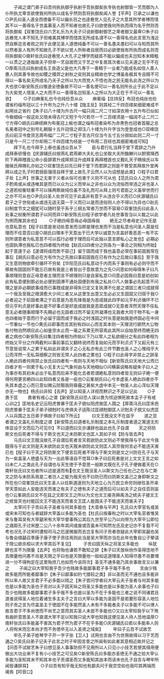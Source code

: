 <!-- { "loadSidebar": true } -->
　　子闻之谓门弟子曰吾何执执御乎执射乎吾执御矣执专执也射御皆一艺而御为人仆所执尤卑言欲使我何所执以成名乎然则吾将执御矣闻人誉【平声】已承之以谦也○尹氏曰圣人道全而徳备不可以偏长目之也逹巷党人见孔子之大意其所学者愽而惜其不以一善得名于世盖慕圣人而不知者也故孔子曰欲使我何所执而得为名乎然则吾将执御矣【双峯饶氏曰六艺礼乐为大夫子只说射御射御艺之卑者御又最卑○朱子曰达巷党人本不知孔子但难美其愽学而惜其无所成名谓不以一善得名也此言至为浅近然自察迩言者观之则于此便见圣人道徳纯备不可以一善名愚夫愚妇可以与知而其所以然者圣人有所不知故孔子不欲以党人所称者自居而曰必欲使我有所执而成名则吾将执御矣○南轩张氏曰逹巷党人大孔子之愽学而疑其不能以偏成也夫岂知本末精粗一以贯之之道哉故夫子但举一艺自居而又于艺之中复居其次者以见夫道之无乎不在○厚斋冯氏曰执射成名王良造父是也大凡専于一善精于一业者乃能成名如信人善人惠人则其善专故也如稷之穑羿之射秋之奕则其业精故也学之博虽各极其专且精不可得以一事名矣无所成名乃夫子之所以为大而党人不悟也尧之民无能名此尧之所以为大也欤○新安陈氏曰惟道全徳备故不可以一善名使可以一善名则所长止于此不足以为大矣党人惜圣人之大而不以一善得名岂知圣人之所以为大正在于不可以一善名欤】
　　○子曰麻冕礼也今也纯俭吾从众
　　麻冕缁【庄持反】布冠也纯丝也俭谓省约缁布冠以三十升布为之升八十缕【陇主反】则其经二千四百缕矣细密难成不如用丝之省约【朱子曰八十缕为升古尺一幅只阔二尺二寸如深衣用十五升布已似如今极细绢一般这处又晓未得古尺又短于今尺若尽一千二百缕须是一幅阔不止二尺二寸方得○胡氏曰麻绩麻为布冕冠上板也谓之缁布冠者染布为赤黒色也冠者首服之总名冕者冠中之别号礼朝服十五升冠倍之郑注八十缕为升升字当为登登成也○双峰饶氏曰前汉书食货志周布幅广二尺二寸程子言古尺仅当今五寸五分弱如此则二尺一寸只是今一尺二寸尔却用二千四百缕为经是一寸布用二百经也其细密难成可知】
　　拜下礼也今拜乎上泰也虽违众吾从下
　　臣与君行礼当拜于堂下君辞之乃升成拜泰骄慢也【庆源辅氏曰按燕礼君燕卿大夫礼也公坐取大夫所酳觯兴以酧賔降西阶下再拜稽首公命小臣辞賔升成拜郑注升成拜复再拜稽首也又觐礼天子赐侯氏以车服侯氏拜赐礼亦如之○双峯饶氏曰先已拜于堂下而君辞之则是不曽受其拜故升堂再拜以成之孔子时君弱臣强径自拜于堂上故孔子云然人以为诏想是此类】○程子曰君子处【上声】世事之无害于义者从俗可也害于义则不可从也【范氏曰众人之所为君子酌焉或从或违唯其是而已以众为公义而举从之非也以众为流俗而举违之非也圣人之道若权衡轻重不可以铢两欺故纯俭虽不及礼而可从拜上则亏君臣之义虽举世而行之亦不可从也○尹氏曰圣人处世可见于此盖非有意于从违合乎义而已○庆源辅氏曰君子之于世俗或从或违无适无莫一于义而已以是而违俗则人亦不得以为异也○赵氏曰制度节文之细犹可以随时至于系乎三纲五常者万世而不容易○双峯饶氏曰此圣人处事之权衡所谓君子以同而异○新安陈氏曰程子欲学者凡处世事皆当以义裁之以此为例而推其余也】
　　○子絶四毋意毋必毋固毋我
　　絶无之尽者毋史记作无是也意私意也【程子曰意是发动处意发而当即是理也发而不当是私意也问圣人莫是任理而不任意否曰是○胡氏曰理本于天意出于已大学以诚意为言盖好善恶恶一有不实则所谓意者为私意意不可以孤行必根于理而后可此独以意言即私心之发也】必期必也固执滞也我私已也四者相为终始【赵氏曰四者分之则各为一事合之则相为终始】起于意遂于必【遂谓将成而势不容己】留于固而成于我也盖意必常在事前固我常在事后【胡氏曰意必在方有作为之先故曰事前固我在已有作为之后故曰事后】至于我又生意则物欲牵引循环不穷矣【华阳范氏曰私意动于内而系于事则有必必则守而不移故有固固则不能忘已故有我是三者皆出于意故意为之先○问意如何毋得朱子曰凡事顺理则意自正毋意者主理而言不顺理则只是自家私意○问意必固我曰意是初创如此有私意便到那必处必便到固滞不通处固便到有我之私处○凡人做事必先起意不问理之是非必期欲事成而已事既成是非得失已定又复执滞不化是之谓固三者只成就得一个我及至我之根源愈大少间三者又从这里生出意又生必必又生固固又归宿于我○必者迎之于前固者滞之于后意是为恶先锋我是为恶成就此四字如元亨利贞循环不已但元亨利贞是好事此是不好事贞是好底成就我是恶厎成就○无意者浑然天理不任私意无必者随事顺理不先期必也无固者过而不留无所凝滞也无我者大同于物不私一身也四者始于意而行于必留于固而成于我必之时浅固之时长意是始我是终固必在中间一节重似一节也○黄氏曰即事而言其别有四以心而言其本则一天理流行廓然大公物各付物泊然顺应此心如鉴空水止而一毫之系累无所容焉此其所以自始至终而絶无四者之病也○新安陈氏曰集注四者相为终始以下乃以常人之私欲细分之有此四者相为终始又平分之作两截判以事前事后又翻转说终而复始如元而亨利贞贞下又起元有三节意皆说常人之累于私如此非谓夫子之心无私亦有此三件节数也圣人之心惟纯乎大公而浑然一无私耳细察之则皆无常人此四者之累也】○程子曰此毋字非禁止之辞圣人絶此四者何用禁止张氏曰四者有一焉则与天地不相似【新安陈氏曰天地大公而已四者才有一则累于私小无复大公气象何由与天地相似○问横渠说略有疑朱子曰人之为事亦有其初未必出于私意而后来不能化去者若谓絶私意则四者皆无则曰子絶一便得何用更言絶四以此知四者又各是一疵也○云峯胡氏曰心兮本虚圣人絶此四者亦不失其本虚之心而已意似微云防翳我则昏霾之甚矣大虚中本无一物圣人此心浑似天理亦无一物也】杨氏曰非知【去声】足以知圣人详视而黙识之不足以记此
　　○子畏于匡
　　畏者有戒心之谓【新安陈氏曰恐人误以畏为怵迫惧死故本孟子子有戒心训之】匡地名史记云阳虎曽暴于匡夫子貌似阳虎故匡人围之【厚斋冯氏曰匡宋邑阳虎曽暴于匡夫子弟子顔尅时与虎俱夫子适陈过匡顔尅御匡人识尅夫子貌又似虎匡人以兵围之五日弟子惧故子曰如下所云】
　　曰文王旣没文不在兹乎
　　道之显者谓之文盖礼乐制度之谓【新安陈氏曰道者礼乐制度之本礼乐制度者道之寓道无形体显设于文而后乃可见尔】不曰道而曰文亦谦辞也兹此也孔子自谓
　　天之将防斯文也后死者不得与于斯文也天之未防斯文也匡人其如子何【防与皆去声】
　　马氏曰文王旣没故孔子自谓后死者言天若欲防此文则必不使我得与于此文今我旣得与于此文则是天未欲防此文也天旣未欲防此文则匡人其奈我何言必不能违天害已也【程子曰于天之将防斯文下便言后死者不得与于斯文则是文之兴防在孔子与天为一矣盖圣人徳盛与天为一出此等语自不觉耳○朱子曰后死者是对上文文王言之如曰未亡人之类此孔子自谓也与天生徳于予意思一般斯文既在孔子孔子便做着天在○南轩张氏曰文也者所以述是道而有也文王既没圣人以斯文为己任也己之在与亡斯文之防与未防系焉是二者岂人之能为哉天也不曰防已而曰防斯文盖己之身即斯文之所在也○双峯饶氏曰天生圣人以任斯道逹则为天地立心为万民立命穷则继徃圣开来学天意如此人安能违天而害之有夫子之徳有夫子之道而后可以如夫子之自任否则妄也○云峯胡氏曰文不在兹之文即文王之所以为文也文王接尧舜禹汤之统夫子接文王之统皆天也纣能囚文王不能违天而害文王匡人能围夫子不能违天而害夫子】
　　太宰问于子贡曰夫子圣者与何其多能也【大音泰与平声】孔氏曰大宰官名或吴或宋未可知也与者疑辞大宰盖以多能为圣也【杜氏曰按春秋之时以大宰名官者惟吴宋与鲁耳吴有大宰嚭宋有大宰华督事殇公其后九世至平公乃以向带为大宰平公即位之歳距孔子过宋歴二公八十余年其间或废或否虽未可知然左氏及史记亦不复载不可考也况孔子过宋时遭桓司马之厄遂微服而去岂复有问子贡者欤疑此大宰即吴嚭也吴与鲁会缯嚭召季康子康子使子贡往焉则此当是吴大宰而亦当在此年也鲁自公子翚请于隠公欲杀桓以求大宰其后不复见】
　　子贡曰固天纵之将圣又多能也
　　纵犹肆也言不为限量【去声】也将殆也谦若不敢知之辞【朱子曰天放纵他作圣得恁地不去限量他问愚不肖是天限之乎曰也是天限量他一般如这道理圣人知得尽愚不肖要増进一分不得拘定在这里殆庶几也如而今说将次】圣无不通多能乃其余事故言又以兼之
　　子闻之曰大宰知我乎吾少也贱故多能鄙事君子多乎哉不多也
　　言由少贱故多能而所能者鄙事尔【朱子曰鄙事如钓弋猎较之类】非以圣而无不通也且多能非所以率人故又言君子不必多能以晓之【朱子尝问学者曰大宰云夫子圣者与何其多能也是以多能为圣也子贡对以夫子固天纵之将圣又多能也是以多能为圣人余事也子曰吾少也贱故多能鄙事君子多乎哉不多也是以圣为不在于多能也三者之说不同诸君且道谁说得圣人地位着诸生多主夫子之言曰大宰以多能为圣固不是若要形容圣人地位则子贡之言为尽盖圣主于徳固不在多能然圣人未有不多能者夫子以多能不可以律人故言君子不多尚徳而不尚艺之意而其实圣人未尝不多能也○又曰太宰知我乎以下煞有曲折意思圣人不直谓大宰不足以知我只说大宰也知我这便见圣人待人恁地温厚○南轩张氏曰多能虽不害其为君子然为君子不在乎多能○庆源辅氏曰若以多能率人则人将徇末而忘本尚才而不务徳卒无以入圣贤之域矣】
　　牢曰子云吾不试故艺
　　牢孔子弟子姓琴字子开一字子张【卫人】试用也言由不为世用故得以习于艺而通之○吴氏曰弟子记夫子此言之时子牢因言昔之所闻有如此者其意相近故并记之【问吾不试故艺朱子曰想见圣人事事防但不见用所以人只见小小技艺若使其得用便做出大功业来不复有小小技艺之可见矣○新安陈氏曰多能亦圣徳无不通之验大宰认多能为圣知其末不知其本也子贡谓圣而又多能知其由本而该末也孔子自言与琴牢所闻皆谦辞耳】
　　○子曰吾有知乎哉无知也有鄙夫问于我空空如也我叩其两端而竭焉【叩音口】
